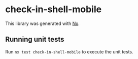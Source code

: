 # check-in-shell-mobile

This library was generated with [Nx](https://nx.dev).

## Running unit tests

Run `nx test check-in-shell-mobile` to execute the unit tests.
